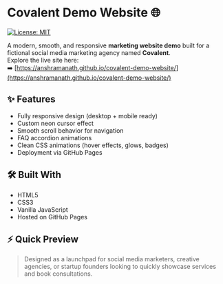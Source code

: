 # Covalent Demo Website 🌐

[![License: MIT](https://img.shields.io/badge/License-MIT-yellow.svg)](LICENSE)

A modern, smooth, and responsive **marketing website demo** built for a fictional social media marketing agency named **Covalent**.  
Explore the live site here:  
➡️ [https://anshramanath.github.io/covalent-demo-website/](https://anshramanath.github.io/covalent-demo-website/)

## ✨ Features
- Fully responsive design (desktop + mobile ready)
- Custom neon cursor effect
- Smooth scroll behavior for navigation
- FAQ accordion animations
- Clean CSS animations (hover effects, glows, badges)
- Deployment via GitHub Pages

## 🛠️ Built With
- HTML5
- CSS3
- Vanilla JavaScript
- Hosted on GitHub Pages

## ⚡ Quick Preview
> Designed as a launchpad for social media marketers, creative agencies, or startup founders looking to quickly showcase services and book consultations.

